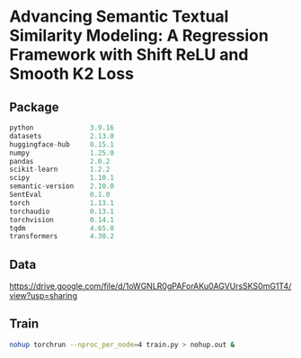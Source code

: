 # Advancing Semantic Textual Similarity Modeling: A Regression Framework with Shift ReLU and Smooth K2 Loss

## Package

```python
python              3.9.16
datasets            2.13.0
huggingface-hub     0.15.1
numpy               1.25.0
pandas              2.0.2
scikit-learn        1.2.2
scipy               1.10.1
semantic-version    2.10.0
SentEval            0.1.0
torch               1.13.1
torchaudio          0.13.1
torchvision         0.14.1
tqdm                4.65.0
transformers        4.30.2
```

## Data

https://drive.google.com/file/d/1oWGNLR0gPAForAKu0AGVUrsSKS0mG1T4/view?usp=sharing

## Train

```bash
nohup torchrun --nproc_per_node=4 train.py > nohup.out &
```
